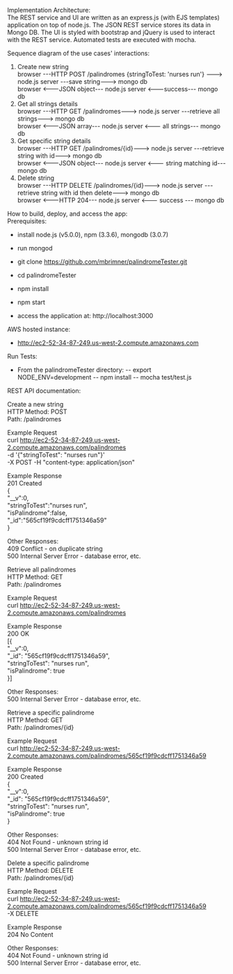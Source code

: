Implementation Architecture: <br/>
The REST service and UI are written as an express.js (with EJS templates) application on top of node.js.  The JSON REST 
service stores its data in Mongo DB.  The UI is styled with bootstrap and jQuery is used to interact with the REST 
service.  Automated tests are executed with mocha.  


Sequence diagram of the use cases' interactions:<br/>
1) Create new string<br/>
browser ---HTTP POST /palindromes {stringToTest: 'nurses run'} ---> node.js server ---save string---> mongo db<br/>
browser <---JSON object--- node.js server <---success--- mongo db<br/>
2) Get all strings details<br/>
browser ---HTTP GET /palindromes---> node.js server ---retrieve all strings---> mongo db<br/>
browser <---JSON array--- node.js server <--- all strings--- mongo db<br/>
3) Get specific string details<br/>
browser ---HTTP GET /palindromes/{id}---> node.js server ---retrieve string with id---> mongo db<br/>
browser <---JSON object--- node.js server <--- string matching id--- mongo db<br/>
4) Delete string<br/>
browser ---HTTP DELETE /palindromes/{id}---> node.js server ---retrieve string with id then delete---> mongo db<br/>
browser <---HTTP 204--- node.js server <--- success --- mongo db<br/>


How to build, deploy, and access the app:<br/>
Prerequisites:<br/>
- install node.js (v5.0.0), npm (3.3.6), mongodb (3.0.7)
- run mongod

- git clone https://github.com/mbrimner/palindromeTester.git
- cd palindromeTester
- npm install
- npm start
- access the application at: http://localhost:3000


AWS hosted instance:<br/>
- http://ec2-52-34-87-249.us-west-2.compute.amazonaws.com


Run Tests:<br/>
- From the palindromeTester directory: 
-- export NODE_ENV=development
-- npm install
-- mocha test/test.js


REST API documentation:<br/>

Create a new string<br/>
HTTP Method: POST<br/>
Path: /palindromes<br/>

Example Request<br/>
curl http://ec2-52-34-87-249.us-west-2.compute.amazonaws.com/palindromes \
-d '{"stringToTest": "nurses run"}' \
-X POST -H "content-type: application/json"
<br/>

Example Response<br/>
201 Created<br/>
{<br/>
    "__v":0,<br/>
    "stringToTest":"nurses run",<br/>
    "isPalindrome":false,<br/>
    "_id":"565cf19f9cdcff1751346a59"<br/>
}<br/>

Other Responses:<br/>
409 Conflict - on duplicate string<br/>
500 Internal Server Error - database error, etc.<br/>


Retrieve all palindromes<br/>
HTTP Method: GET<br/>
Path: /palindromes<br/>

Example Request<br/>
curl http://ec2-52-34-87-249.us-west-2.compute.amazonaws.com/palindromes
<br/> 

Example Response<br/>
200 OK<br/>
[{<br/>
    "__v":0,<br/>
    "_id": "565cf19f9cdcff1751346a59",<br/>
    "stringToTest": "nurses run",<br/>
    "isPalindrome": true<br/>
}]<br/>

Other Responses:<br/>
500 Internal Server Error - database error, etc.<br/>


Retrieve a specific palindrome<br/>
HTTP Method: GET<br/>
Path: /palindromes/{id}<br/>

Example Request<br/>
curl http://ec2-52-34-87-249.us-west-2.compute.amazonaws.com/palindromes/565cf19f9cdcff1751346a59

Example Response<br/>
200 Created<br/>
{<br/>
    "__v":0,<br/>
    "_id": "565cf19f9cdcff1751346a59",<br/>
    "stringToTest": "nurses run",<br/>
    "isPalindrome": true<br/>
}<br/>

Other Responses:<br/>
404 Not Found - unknown string id<br/>
500 Internal Server Error - database error, etc.<br/>


Delete a specific palindrome<br/>
HTTP Method: DELETE<br/>
Path: /palindromes/{id}<br/>

Example Request<br/>
curl http://ec2-52-34-87-249.us-west-2.compute.amazonaws.com/palindromes/565cf19f9cdcff1751346a59 \
-X DELETE
<br/>

Example Response<br/>
204 No Content<br/>

Other Responses:<br/>
404 Not Found - unknown string id<br/>
500 Internal Server Error - database error, etc.<br/>
